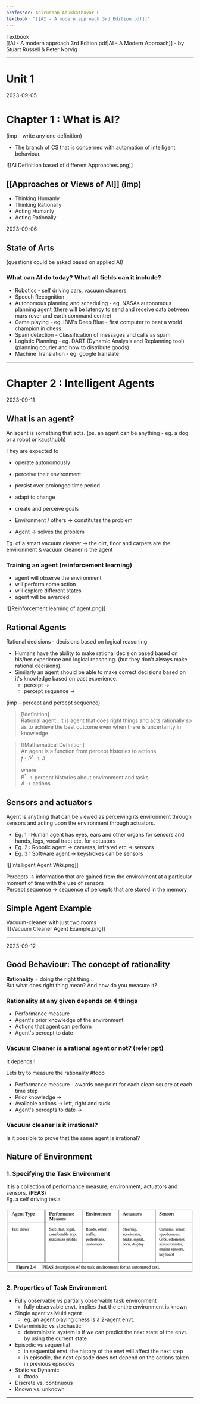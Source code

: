 ```yaml
---
professor: Anirudhan Adukkathayar C
textbook: "[[AI - A modern approach 3rd Edition.pdf]]"
---
```


Textbook  
[[AI - A modern approach 3rd Edition.pdf|AI - A Modern Approach]] - by Stuart Russell & Peter Norvig

---

# Unit 1 

2023-09-05
# Chapter 1 : What is AI? 

(imp - write any one definition)
- The branch of CS that is concerned with automation of intelligent behaviour.

![[AI Definition based of different Approaches.png]]

## [[Approaches or Views of AI]] (imp)

- Thinking Humanly
- Thinking Rationally
- Acting Humanly
- Acting Rationally

2023-09-06
## State of Arts

(questions could be asked based on applied AI)

### What can AI do today? What all fields can it include?

- Robotics - self driving cars, vacuum cleaners
- Speech Recognition
- Autonomous planning and scheduling - eg. NASAs autonomous planning agent (there will be latency to send and receive data between mars rover and earth command centre)
- Game playing - eg. IBM's Deep Blue - first computer to beat a world champion in chess
- Spam detection - Classification of messages and calls as spam
- Logistic Planning - eg. DART (Dynamic Analysis and Replanning tool) (planning courier and how to distribute goods)
- Machine Translation - eg. google translate

---

# Chapter 2 : Intelligent Agents

2023-09-11

## What is an agent?

An agent is something that acts. (ps. an agent can be anything - eg. a dog or a robot or kausthubh)

They are expected to
- operate autonomously
- perceive their environment
- persist over prolonged time period
- adapt to change
- create and perceive goals

- Environment / others → constitutes the problem
- Agent → solves the problem

Eg. of a smart vacuum cleaner → the dirt, floor and carpets are the environment & vacuum cleaner is the agent

### Training an agent (reinforcement learning)
- agent will observe the environment
- will perform some action
- will explore different states
- agent will be awarded

![[Reinforcement learning of agent.png]]

## Rational Agents

Rational decisions - decisions based on logical reasoning

- Humans have the ability to make rational decision based based on his/her experience and logical reasoning. (but they don't always make rational decisions). 
- Similarly an agent should be able to make correct decisions based on it's knowledge based on past experience.
	- percept → 
	- percept sequence → 

(imp - percept and percept sequence)

>[!definition]  
>Rational agent : it is agent that does right things and acts rationally so as to achieve the best outcome even when there is uncertainty in knowledge

>[!Mathematical Definition]  
>An agent is a function from percept histories to actions  
>$f : P^* \rightarrow A$
>
>where  
>$P^*$ → percept histories about environment and tasks  
>$A$ → actions
>

## Sensors and actuators

Agent is anything that can be viewed as perceiving its environment through sensors and acting upon the environment through actuators.

- Eg. 1 : Human agent has eyes, ears and other organs for sensors and hands, legs, vocal tract etc. for actuators
- Eg. 2 : Robotic agent → cameras, infrared etc → sensors
- Eg. 3 : Software agent → keystrokes can be sensors


![[Intelligent Agent Wiki.png]]

Percepts → information that are gained from the environment at a particular moment of time with the use of sensors  
Percept sequence → sequence of percepts that are stored in the memory

## Simple Agent Example

Vacuum-cleaner with just two rooms  
![[Vacuum Cleaner Agent Example.png]]

---

2023-09-12

## Good Behaviour: The concept of rationality

**Rationality** = doing the right thing...  
But what does right thing mean? And how do you measure it?

### Rationality at any given depends on 4 things
- Performance measure 
- Agent's prior knowledge of the environment
- Actions that agent can perform
- Agent's percept to date

### Vacuum Cleaner is a rational agent or not? (refer ppt)

It depends!!  

Lets try to measure the rationality #todo
- Performance measure - awards one point for each clean square at each time step
- Prior knowledge → 
- Available actions → left, right and suck
- Agent's percepts to date → 

### Vacuum cleaner is it irrational?

Is it possible to prove that the same agent is irrational?

## Nature of Environment

### 1. Specifying the Task Environment

It is a collection of performance measure, environment, actuators and sensors. (**PEAS**)  
Eg. a self driving tesla

![Task Environment](Task%20Environment.png)
### 2. Properties of Task Environment

- Fully observable vs partially observable task environment
	- fully observable envt. implies that the entire environment is known
- Single agent vs Multi agent
	- eg. an agent playing chess is a 2-agent envt.
- Deterministic vs stochastic
	- deterministic system is if we can predict the next state of the envt. by using the current state
- Episodic vs sequential
	- in sequential envt. the history of the envt will affect the next step
	- in episodic, the next episode does not depend on the actions taken in previous episodes
- Static vs Dynamic
	- #todo
- Discrete vs. continuous
- Known vs. unknown

---
